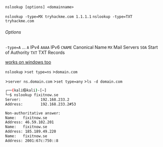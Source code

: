 
`nslookup [options] <domainname>`

`nslookup -type=MX tryhackme.com 1.1.1.1`
`nslookup -type=TXT tryhackme.com`
###### Options
`-type=A` ...
`A` IPv4
`AAAA` IPv6
`CNAME` Canonical Name
`MX`	Mail Servers
`SOA` Start of Authority
`TXT` TXT Records


<u>works on windows too</u>

`nslookup`
\>`set type=ns`
\>`domain.com`

\>`server ns.domain.com`
\>`set type=any`
\>`ls -d domain.com`

```sh
┌──(kali㉿kali)-[~]
└─$ nslookup fixitnow.se             
Server:         192.168.233.2
Address:        192.168.233.2#53

Non-authoritative answer:
Name:   fixitnow.se
Address: 46.59.102.201
Name:   fixitnow.se
Address: 185.189.49.220
Name:   fixitnow.se
Address: 2001:67c:750::8
```
